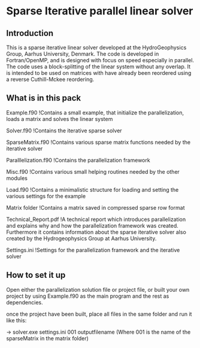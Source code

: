 # Sparse Iterative parallel linear solver

## Introduction

This is a sparse iterative linear solver developed at the HydroGeophysics Group, Aarhus University, Denmark.
The code is developed in Fortran/OpenMP, and is designed with focus on speed especially in parallel.
The code uses a block-splitting of the linear system without any overlap. 
It is intended to be used on matrices with have already been reordered using a reverse Cuthill-Mckee reordering.


## What is in this pack

Example.f90              !Contains a small example, that initialize the parallelization, loads a matrix and solves the linear system

Solver.f90               !Contains the iterative sparse solver 

SparseMatrix.f90         !Contains various sparse matrix functions needed by the iterative solver 

Paralllelization.f90     !Contains the parallelization framework

Misc.f90                 !Contains various small helping routines needed by the other modules   

Load.f90                 !Contains a minimalistic structure for loading and setting the various settings for the example

Matrix folder            !Contains a matrix saved in compressed sparse row format

Technical_Report.pdf     !A technical report which introduces parallelization and explains why and how the parallelization framework was created. Furthermore it contains information about the sparse iterative solver also created by the Hydrogeophysics Group at Aarhus University.

Settings.ini             !Settings for the parallelization framework and the iterative solver

## How to set it up

Open either the parallelization solution file or project file, or built your own project by using Example.f90 as the main program and the rest as dependencies.

once the project have been built, place all files in the same folder and run it like this:

-> solver.exe settings.ini 001 outputfilename        (Where 001 is the name of the sparseMatrix in the matrix folder)
